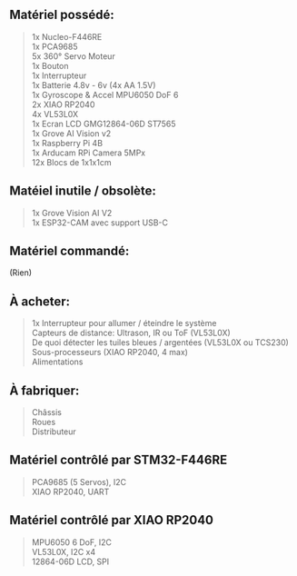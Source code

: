 ## Matériel possédé:  
> 1x Nucleo-F446RE  
> 1x PCA9685  
> 5x 360° Servo Moteur  
> 1x Bouton  
> 1x Interrupteur  
> 1x Batterie 4.8v - 6v (4x AA 1.5V)  
> 1x Gyroscope & Accel MPU6050 DoF 6    
> 2x XIAO RP2040  
> 4x VL53L0X  
> 1x Ecran LCD GMG12864-06D ST7565  
> 1x Grove AI Vision v2  
> 1x Raspberry Pi 4B  
> 1x Arducam RPi Camera 5MPx  
> 12x Blocs de 1x1x1cm  

## Matéiel inutile / obsolète:   
> 1x Grove Vision AI V2  
> 1x ESP32-CAM avec support USB-C  

## Matériel commandé:  
(Rien)  

## À acheter:
> 1x Interrupteur pour allumer / éteindre le système  
> Capteurs de distance: Ultrason, IR ou ToF (VL53L0X)  
> De quoi détecter les tuiles bleues / argentées (VL53L0X ou TCS230)  
> Sous-processeurs (XIAO RP2040, 4 max)   
> Alimentations  

## À fabriquer:
> Châssis    
> Roues    
> Distributeur    

## Matériel contrôlé par STM32-F446RE  
> PCA9685 (5 Servos), I2C   
> XIAO RP2040, UART   
 
## Matériel contrôlé par XIAO RP2040   
> MPU6050 6 DoF, I2C    
> VL53L0X, I2C x4  
> 12864-06D LCD, SPI   

